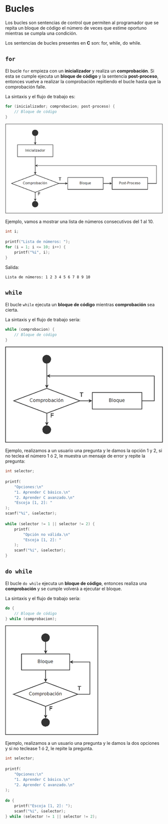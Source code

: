 # Bucles

Los bucles son sentencias de control que permiten al programador que se repita un bloque de código el número de veces que estime oportuno mientras se cumpla una condición.

Los sentencias de bucles presentes en **C** son: for, while, do while.

## `for`

El bucle `for` empieza con un **inicializador** y realiza un **comprobación**. Si esta se cumple ejecuta un **bloque de código** y la sentencia **post-proceso**, entonces vuelve a realizar la comprobación repitiendo el bucle hasta que la comprobación falle.

La sintaxis y el flujo de trabajo es:

````c
for (inicializador; comprobacion; post-proceso) {
    // Bloque de código
}
````

![Bucle for](../../img/flujo_bucle_for.png)

Ejemplo, vamos a mostrar una lista de números consecutivos del 1 al 10.

````c
int i;

printf("Lista de números: ");
for (i = 1; i <= 10; i++) {
    printf("%i", i);
}
````

Salida:

````text
Lista de números: 1 2 3 4 5 6 7 8 9 10
````

## `while`

El bucle `while` ejecuta un **bloque de código** mientras **comprobación** sea cierta.

La sintaxis y el flujo de trabajo sería:

````c
while (comprobacion) {
    // Bloque de código
}
````

![Bucle for](../../img/flujo_bucle_while.png)

Ejemplo, realizamos a un usuario una pregunta y le damos la opción 1 y 2, si no teclea el número 1 ó 2, le muestra un mensaje de error y repite la pregunta:

````c
int selector;

printf(
    "Opciones:\n"
    "1. Aprender C básico.\n"
    "2. Aprender C avanzado.\n"
    "Escoja [1, 2]: "
);
scanf("%i", &selector);

while (selector != 1 || selector != 2) {
    printf(
        "Opción no válida.\n"
        "Escoja [1, 2]: "
    );
    scanf("%i", &selector);
}
````


## `do while`

El bucle `do while` ejecuta un **bloque de código**, entonces realiza una **comprobación** y se cumple volverá a ejecutar el bloque.

La sintaxis y el flujo de trabajo sería:

````c
do {
    // Bloque de código
} while (comprobacion);
````

![Bucle for](../../img/flujo_bucle_do_while.png)

Ejemplo, realizamos a un usuario una pregunta y le damos la dos opciones y si no teclease 1 ó 2, le repite la pregunta.

````c
int selector;

printf(
    "Opciones:\n"
    "1. Aprender C básico.\n"
    "2. Aprender C avanzado.\n"
);

do {
    printf("Escoja [1, 2]: ");
    scanf("%i", &selector);
} while (selector != 1 || selector != 2);
````
